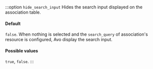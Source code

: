 :::option `hide_search_input`
Hides the search input displayed on the association table.

#### Default

`false`. When nothing is selected and the `search_query` of association's resource is configured, Avo display the search input.

#### Possible values

`true`, `false`.
:::
